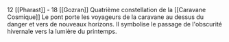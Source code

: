 12 [[Pharast]] - 18 [[Gozran]]
Quatrième constellation de la [[Caravane Cosmique]]
Le pont porte les voyageurs de la caravane au dessus du danger et vers de nouveaux horizons. Il symbolise le passage de l'obscurité hivernale vers la lumière du printemps.